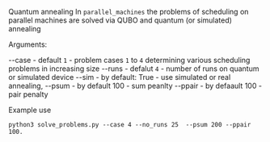 

Quantum annealing
In ```parallel_machines```  the problems of scheduling on parallel machines are solved via QUBO and quantum (or simulated) annealing

Arguments:

--case - default ```1``` - problem cases ```1``` to ```4``` determining various scheduling problems in increasing size
--runs  - defalut ```4``` - number of runs on quantum or simulated device
--sim - by default: True - use simulated or real annealing,
--psum  - by default 100 - sum peanlty
--ppair - by defaault 100 - pair penalty


Example use 

```
python3 solve_problems.py --case 4 --no_runs 25  --psum 200 --ppair 100.

```

